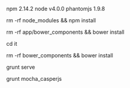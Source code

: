 npm 2.14.2
node v4.0.0
phantomjs 1.9.8

rm -rf node_modules && npm install

rm -rf app/bower_components && bower install

cd it

rm -rf bower_components && bower install

grunt serve

grunt mocha_casperjs





